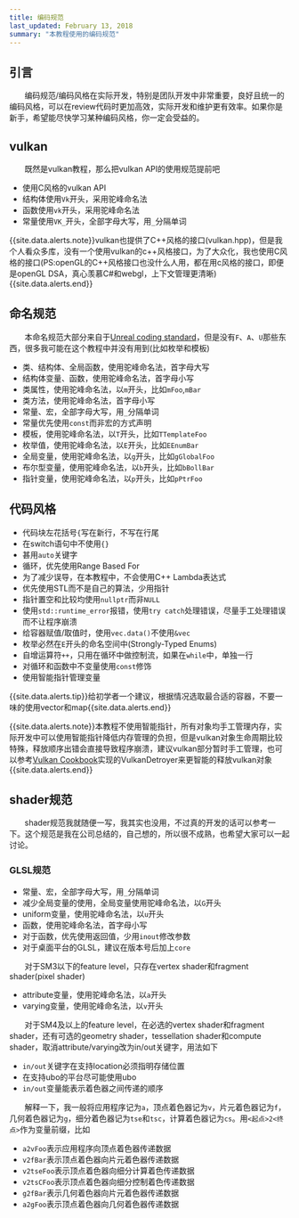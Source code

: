 ```yaml
---
title: 编码规范
last_updated: February 13, 2018
summary: "本教程使用的编码规范"
---
```


## 引言

&nbsp; &nbsp; &nbsp; &nbsp;编码规范/编码风格在实际开发，特别是团队开发中非常重要，良好且统一的编码风格，可以在review代码时更加高效，实际开发和维护更有效率。如果你是新手，希望能尽快学习某种编码风格，你一定会受益的。

## vulkan

&nbsp; &nbsp; &nbsp; &nbsp;既然是vulkan教程，那么把vulkan API的使用规范提前吧

- 使用C风格的vulkan API
- 结构体使用`Vk`开头，采用驼峰命名法
- 函数使用`vk`开头，采用驼峰命名法
- 常量使用`VK_`开头，全部字母大写，用`_`分隔单词

{{site.data.alerts.note}}vulkan也提供了C++风格的接口(vulkan.hpp)，但是我个人看众多库，没有一个使用vulkan的c++风格接口，为了大众化，我也使用C风格的接口(PS:openGL的C++风格接口也没什么人用，都在用c风格的接口，即便是openGL DSA，真心羡慕C#和webgl，上下文管理更清晰){{site.data.alerts.end}}

## 命名规范

&nbsp; &nbsp; &nbsp; &nbsp;本命名规范大部分来自于[Unreal coding standard](https://docs.unrealengine.com/latest/INT/Programming/Development/CodingStandard/)，但是没有`F`、`A`、`U`那些东西，很多我可能在这个教程中并没有用到(比如枚举和模板)

- 类、结构体、全局函数，使用驼峰命名法，首字母大写
- 结构体变量、函数，使用驼峰命名法，首字母小写
- 类属性，使用驼峰命名法，以`m`开头，比如`mFoo`,`mBar`
- 类方法，使用驼峰命名法，首字母小写
- 常量、宏，全部字母大写，用`_`分隔单词
- 常量优先使用`const`而非宏的方式声明
- 模板，使用驼峰命名法，以`T`开头，比如`TTemplateFoo`
- 枚举值，使用驼峰命名法，以`E`开头，比如`EEnumBar`
- 全局变量，使用驼峰命名法，以`g`开头，比如`gGlobalFoo`
- 布尔型变量，使用驼峰命名法，以`b`开头，比如`bBollBar`
- 指针变量，使用驼峰命名法，以`p`开头，比如`pPtrFoo`

## 代码风格

- 代码块左花括号`{`写在新行，不写在行尾
- 在switch语句中不使用`{}`
- 甚用`auto`关键字
- 循环，优先使用Range Based For
- 为了减少误导，在本教程中，不会使用C++ Lambda表达式
- 优先使用STL而不是自己的算法，少用指针
- 指针置空和比较均使用`nullptr`而非`NULL`
- 使用`std::runtime_error`报错，使用`try catch`处理错误，尽量手工处理错误而不让程序崩溃
- 给容器赋值/取值时，使用`vec.data()`不使用`&vec`
- 枚举必然在`E`开头的命名空间中(Strongly-Typed Enums)
- 自增运算符`++`，只用在循环中做控制流，如果在`while`中，单独一行
- 对循环和函数中不变量使用`const`修饰
- 使用智能指针管理变量

{{site.data.alerts.tip}}给初学者一个建议，根据情况选取最合适的容器，不要一味的使用vector和map{{site.data.alerts.end}}

{{site.data.alerts.note}}本教程不使用智能指针，所有对象均手工管理内存，实际开发中可以使用智能指针降低内存管理的负担，但是vulkan对象生命周期比较特殊，释放顺序出错会直接导致程序崩溃，建议vulkan部分暂时手工管理，也可以参考[Vulkan Cookbook](https://www.packtpub.com/game-development/vulkan-cookbook)实现的VulkanDetroyer来更智能的释放vulkan对象{{site.data.alerts.end}}

## shader规范

&nbsp; &nbsp; &nbsp; &nbsp;shader规范我就随便一写，我其实也没用，不过真的开发的话可以参考一下。这个规范是我在公司总结的，自己想的，所以很不成熟，也希望大家可以一起讨论。

### GLSL规范

- 常量、宏，全部字母大写，用`_`分隔单词
- 减少全局变量的使用，全局变量使用驼峰命名法，以`G`开头
- uniform变量，使用驼峰命名法，以`u`开头
- 函数，使用驼峰命名法，首字母小写
- 对于函数，优先使用返回值，少用`inout`修改参数
- 对于桌面平台的GLSL，建议在版本号后加上`core`

&nbsp; &nbsp; &nbsp; &nbsp;对于SM3以下的feature level，只存在vertex shader和fragment shader(pixel shader)

- attribute变量，使用驼峰命名法，以`a`开头
- varying变量，使用驼峰命名法，以`v`开头

&nbsp; &nbsp; &nbsp; &nbsp;对于SM4及以上的feature level，在必选的vertex shader和fragment shader，还有可选的geometry shader，tessellation shader和compute shader，取消attribute/varying改为in/out关键字，用法如下

- `in/out`关键字在支持location必须指明存储位置
- 在支持ubo的平台尽可能使用ubo
- `in/out`变量能表示着色器之间传递的顺序

&nbsp; &nbsp; &nbsp; &nbsp;解释一下，我一般将应用程序记为`a`，顶点着色器记为`v`，片元着色器记为`f`，几何着色器记为`g`，细分着色器记为`tse`和`tsc`，计算着色器记为`cs`。用`<起点>2<终点>`作为变量前缀，比如

- `a2vFoo`表示应用程序向顶点着色器传递数据
- `v2fBar`表示顶点着色器向片元着色器传递数据
- `v2tseFoo`表示顶点着色器向细分计算着色传递数据
- `v2tsCFoo`表示顶点着色器向细分控制着色传递数据
- `g2fBar`表示几何着色器向片元着色器传递数据
- `a2gFoo`表示顶点着色器向几何着色器传递数据